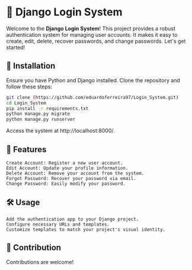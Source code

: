 # 🚀 Django Login System

Welcome to the **Django Login System**! This project provides a robust authentication system for managing user accounts. It makes it easy to create, edit, delete, recover passwords, and change passwords. Let's get started!

## 🔧 Installation

Ensure you have Python and Django installed. Clone the repository and follow these steps:

```bash
git clone (https://github.com/eduardoferreira97/Login_System.git)
cd Login_System
pip install -r requirements.txt
python manage.py migrate
python manage.py runserver
```
Access the system at http://localhost:8000/.
## 🌟 Features

    Create Account: Register a new user account.
    Edit Account: Update your profile information.
    Delete Account: Remove your account from the system.
    Forgot Password: Recover your password via email.
    Change Password: Easily modify your password.

## 🛠️ Usage

    Add the authentication app to your Django project.
    Configure necessary URLs and templates.
    Customize templates to match your project's visual identity.

## 📌 Contribution

Contributions are welcome!
